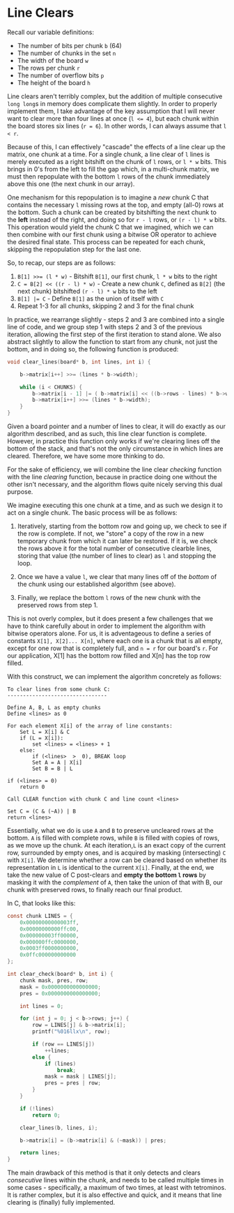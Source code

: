 # Line Clears

Recall our variable definitions:

- The number of bits per chunk `b` (64)
- The number of chunks in the set `n`
- The width of the board `w`
- The rows per chunk `r`
- The number of overflow bits `p`
- The height of the board `h`

Line clears aren't terribly complex, but the addition of multiple consecutive `long long`s in memory does complicate them slightly. In order to properly implement them, I take advantage of the key assumption that I will never want to clear more than four lines at once (`l <= 4`), but each chunk within the board stores six lines (`r = 6`). In other words, I can always assume that `l < r`.

Because of this, I can effectively "cascade" the effects of a line clear up the matrix, one chunk at a time. For a single chunk, a line clear of `l` lines is merely executed as a right bitshift on the chunk of `l` rows, or `l * w` bits. This brings in 0's from the left to fill the gap which, in a multi-chunk matrix, we must then repopulate with the bottom `l` rows of the chunk immediately above this one (the next chunk in our array).

One mechanism for this repopulation is to imagine a *new* chunk C that contains the necessary `l` missing rows at the top, and empty (all-0) rows at the bottom. Such a chunk can be created by bitshifting the next chunk to the **left** instead of the right, and doing so for `r - l` rows, or `(r - l) * w` bits. This operation would yield the chunk C that we imagined, which we can then combine with our first chunk using a bitwise OR operator to achieve the desired final state. This process can be repeated for each chunk, skipping the repopulation step for the last one.

So, to recap, our steps are as follows:

1. `B[1] >>= (l * w)` - Bitshift `B[1]`, our first chunk, `l * w` bits to the right
2. `C = B[2] << ((r - l) * w)` - Create a new chunk `C`, defined as `B[2]` (the next chunk) bitshifted `(r - l) * w` bits to the left
3. `B[1] |= C` - Define `B[1]` as the union of itself with `C`
4. Repeat 1-3 for all chunks, skipping 2 and 3 for the final chunk

In practice, we rearrange slightly - steps 2 and 3 are combined into a single line of code, and we group step 1 with steps 2 and 3 of the previous iteration, allowing the first step of the first iteration to stand alone. We also abstract slightly to allow the function to start from any chunk, not just the bottom, and in doing so, the following function is produced:

```c
void clear_lines(board* b, int lines, int i) {

    b->matrix[i++] >>= (lines * b->width);

    while (i < CHUNKS) {
        b->matrix[i - 1] |= ( b->matrix[i] << ((b->rows - lines) * b->width) );
        b->matrix[i++] >>= (lines * b->width);
    }
}
```

Given a board pointer and a number of lines to clear, it will do exactly as our algorithm described, and as such, this line clear function is complete. However, in practice this function only works if we're clearing lines off the bottom of the stack, and that's not the only circumstance in which lines are cleared. Therefore, we have some more thinking to do.

For the sake of efficiency, we will combine the line clear *checking* function with the line *clearing* function, because in practice doing one without the other isn't necessary, and the algorithm flows quite nicely serving this dual purpose.

We imagine executing this one chunk at a time, and as such we design it to act on a single chunk. The basic process will be as follows:

1. Iteratively, starting from the bottom row and going up, we check to see if the row is complete. If not, we "store" a copy of the row in a new temporary chunk from which it can later be restored. If it is, we check the rows above it for the total number of consecutive clearble lines, storing that value (the number of lines to clear) as `l` and stopping the loop.

2. Once we have a value `l`, we clear that many lines off of the *bottom* of the chunk using our established algorithm (see above).

3. Finally, we replace the bottom `l` rows of the new chunk with the preserved rows from step 1.

This is not overly complex, but it does present a few challenges that we have to think carefully about in order to implement the algorithm with bitwise operators alone. For us, it is adventageous to define a series of constants `X[1], X[2]... X[n]`, where each one is a chunk that is all empty, except for one row that is completely full, and `n = r` for our board's `r`. For our application, X[1] has the bottom row filled and X[n] has the top row filled.

With this construct, we can implement the algorithm concretely as follows:

```
To clear lines from some chunk C:
--------------------------------

Define A, B, L as empty chunks
Define <lines> as 0

For each element X[i] of the array of line constants:
    Set L = X[i] & C
    if (L = X[i]):
        set <lines> = <lines> + 1
    else:
        if (<lines>  >  0), BREAK loop
        Set A = A | X[i]
        Set B = B | L

if (<lines> = 0)
    return 0

Call CLEAR function with chunk C and line count <lines>

Set C = (C & (~A)) | B
return <lines>
```

Essentially, what we do is use `A` and `B` to preserve uncleared rows at the bottom. `A` is filled with complete rows, while `B` is filled with copies of rows, as we move up the chunk. At each iteration,`L` is an exact copy of the current row, surrounded by empty ones, and is acquired by masking (intersecting) `C` with `X[i]`. We determine whether a row can be cleared based on whether its representation in `L` is identical to the current `X[i]`. Finally, at the end, we take the new value of C post-clears and **empty the bottom `l` rows** by masking it with the *complement* of `A`, then take the union of that with B, our chunk with preserved rows, to finally reach our final product.

In C, that looks like this:

```c
const chunk LINES = {
    0x00000000000003ff,
    0x00000000000ffc00,
    0x000000003ff00000,
    0x000000ffc0000000,
    0x0003ff0000000000,
    0x0ffc000000000000
};

int clear_check(board* b, int i) {
    chunk mask, pres, row;
    mask = 0x0000000000000000;
    pres = 0x0000000000000000;

    int lines = 0;

    for (int j = 0; j < b->rows; j++) {
        row = LINES[j] & b->matrix[i];
        printf("%016llx\n", row);

        if (row == LINES[j])
            ++lines;
        else {
            if (lines)
                break;
            mask = mask | LINES[j];
            pres = pres | row;
        }
    }

    if (!lines)
        return 0;

    clear_lines(b, lines, i);

    b->matrix[i] = (b->matrix[i] & (~mask)) | pres;

    return lines;
}
```

The main drawback of this method is that it only detects and clears *consecutive* lines within the chunk, and needs to be called multiple times in some cases - specifically, a maximum of two times, at least with tetrominos. It is rather complex, but it is also effective and quick, and it means that line clearing is (finally) fully implemented.

